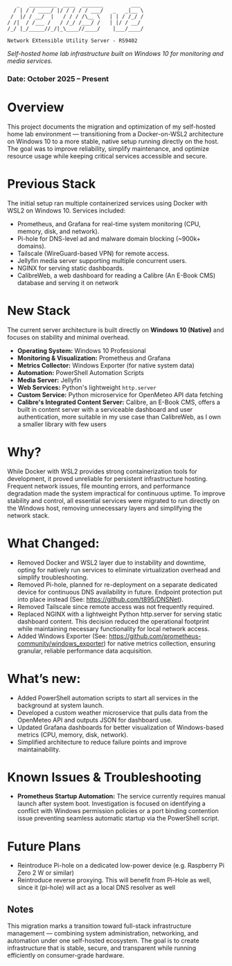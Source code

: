  ```plaintext
    _   _________  ____  _______         ___ 
   / | / / ____/ |/ / / / / ___/   _   _|__ \
  /  |/ / __/  |   / / / /\__ \   | | / /_/ /
 / /|  / /___ /   / /_/ /___/ /   | |/ / __/ 
/_/ |_/_____//_/|_\____//____/    |___/____/ 
                                             
Network EXtensible Utility Server - RS9402
```                                                  
*Self-hosted home lab infrastructure built on Windows 10 for monitoring and media services.*
### Date: October 2025 – Present


# Overview

This project documents the migration and optimization of my self-hosted home lab environment — transitioning from a Docker-on-WSL2 architecture on Windows 10 to a more stable, native setup running directly on the host. The goal was to improve reliability, simplify maintenance, and optimize resource usage while keeping critical services accessible and secure.

# Previous Stack

The initial setup ran multiple containerized services using Docker with WSL2 on Windows 10.
Services included:

- Prometheus, and Grafana for real-time system monitoring (CPU, memory, disk, and network).
- Pi-hole for DNS-level ad and malware domain blocking (~900k+ domains).
- Tailscale (WireGuard-based VPN) for remote access.
- Jellyfin media server supporting multiple concurrent users.
- NGINX for serving static dashboards.
- CalibreWeb, a web dashboard for reading a Calibre (An E-Book CMS) database and serving it on network

# New Stack

The current server architecture is built directly on **Windows 10 (Native)** and focuses on stability and minimal overhead.

- **Operating System:** Windows 10 Professional
- **Monitoring & Visualization:** Prometheus and Grafana
- **Metrics Collector:** Windows Exporter (for native system data)
- **Automation:** PowerShell Automation Scripts
- **Media Server:** Jellyfin
- **Web Services:** Python's lightweight `http.server`
- **Custom Service:** Python microservice for OpenMeteo API data fetching
- **Calibre's Integrated Content Server:** Calibre, an E-Book CMS, offers a built in content server with a serviceable dashboard and user authentication, more suitable in my use case than CalibreWeb, as I own a smaller library with few users

# Why?

While Docker with WSL2 provides strong containerization tools for development, it proved unreliable for persistent infrastructure hosting. Frequent network issues, file mounting errors, and performance degradation made the system impractical for continuous uptime. To improve stability and control, all essential services were migrated to run directly on the Windows host, removing unnecessary layers and simplifying the network stack.

# What Changed:

- Removed Docker and WSL2 layer due to instability and downtime, opting for natively run services to eliminate virtualization overhead and simplify troubleshooting.
- Removed Pi-hole, planned for re-deployment on a separate dedicated device for continuous DNS availability in future. Endpoint protection put into place instead (See: https://github.com/t895/DNSNet).
- Removed Tailscale since remote access was not frequently required.
- Replaced NGINX with a lightweight Python http.server for serving static dashboard content. This decision reduced the operational footprint while maintaining necessary functionality for local network access.
- Added Windows Exporter (See: https://github.com/prometheus-community/windows_exporter) for  native metrics collection, ensuring granular, reliable performance data acquisition.

# What’s new:

- Added PowerShell automation scripts to start all services in the background at system launch.
- Developed a custom weather microservice that pulls data from the OpenMeteo API and outputs JSON for dashboard use.
- Updated Grafana dashboards for better visualization of Windows-based metrics (CPU, memory, disk, network).
- Simplified architecture to reduce failure points and improve maintainability.

# Known Issues & Troubleshooting

- **Prometheus Startup Automation:** The service currently requires manual launch after system boot. Investigation is focused on identifying a conflict with Windows permission policies or a port binding contention issue preventing seamless automatic startup via the PowerShell script.


# Future Plans

- Reintroduce Pi-hole on a dedicated low-power device (e.g. Raspberry Pi Zero 2 W or similar)
- Reintroduce reverse proxying. This will benefit from Pi-Hole as well, since it (pi-hole) will act as a local DNS resolver as well

## Notes

This migration marks a transition toward full-stack infrastructure management — combining system administration, networking, and automation under one self-hosted ecosystem. The goal is to create infrastructure that is stable, secure, and transparent while running efficiently on consumer-grade hardware.
